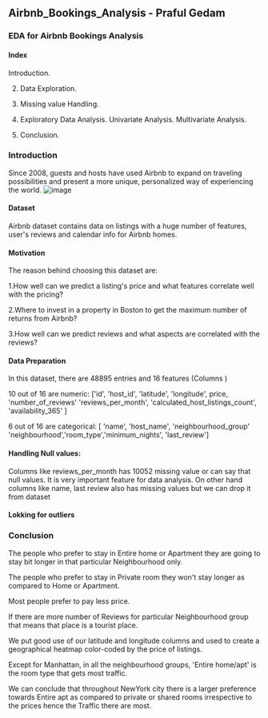 ## Airbnb_Bookings_Analysis - Praful Gedam
### EDA for Airbnb Bookings Analysis

#### Index
Introduction.

2) Data Exploration.

3) Missing value Handling.

4) Exploratory Data Analysis.
Univariate Analysis.
Multivariate Analysis.

5) Conclusion.





### Introduction
Since 2008, guests and hosts have used Airbnb to expand on traveling possibilities and present a more unique, personalized way of experiencing the world. ![image](https://user-images.githubusercontent.com/104565229/176123120-24592834-d741-4bc0-a75b-5e176a016d3a.png)


#### Dataset
Airbnb dataset contains data on listings with a huge number of features, user's reviews and calendar info for Airbnb homes.

#### Motivation
The reason behind choosing this dataset are:

1.How well can we predict a listing's price and what features correlate well with the pricing?

2.Where to invest in a property in Boston to get the maximum number of returns from Airbnb?

3.How well can we predict reviews and what aspects are correlated with the reviews?

#### Data Preparation
In this dataset, there are 48895 entries and 16 features (Columns )

10 out of 16 are numeric: ['id', 'host_id', 'latitude', 'longitude', price, 'number_of_reviews' 'reviews_per_month', 'calculated_host_listings_count', 'availability_365' ]

6 out of 16 are categorical: [ 'name', 'host_name', 'neighbourhood_group' 'neighbourhood','room_type','minimum_nights', 'last_review']

#### Handling Null values:
Columns like reviews_per_month has 10052 missing value or can say that null values. It is very important feature for data analysis. On other hand columns like name, last review also has missing values but we can drop it from dataset

#### Lokking for outliers
### Conclusion
The people who prefer to stay in Entire home or Apartment they are going to stay bit longer in that particular Neighbourhood only.

The people who prefer to stay in Private room they won't stay longer as compared to Home or Apartment.

Most people prefer to pay less price.

If there are more number of Reviews for particular Neighbourhood group that means that place is a tourist place.

We put good use of our latitude and longitude columns and used to create a geographical heatmap color-coded by the price of listings.

Except for Manhattan, in all the neighbourhood groups, 'Entire home/apt' is the room type that gets most traffic.

We can conclude that throughout NewYork city there is a larger preference towards Entire apt as compared to private or shared rooms irrespective to the prices hence the Traffic there are most.
